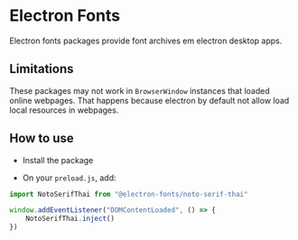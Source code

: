 # Electron Fonts

Electron fonts packages provide font archives em electron desktop apps.

## Limitations

These packages may not work in `BrowserWindow` instances that loaded online webpages. That happens because electron by default not allow load local resources in webpages.

## How to use

* Install the package

* On your `preload.js`, add:

```ts
import NotoSerifThai from "@electron-fonts/noto-serif-thai"

window.addEventListener("DOMContentLoaded", () => {
    NotoSerifThai.inject()
})
```